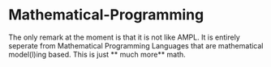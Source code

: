 # Mathematical-Programming
The only remark at the moment is that it is not like AMPL. It is entirely seperate from Mathematical Programming Languages that are mathematical model(l)ing based. This is just ** much more** math.
